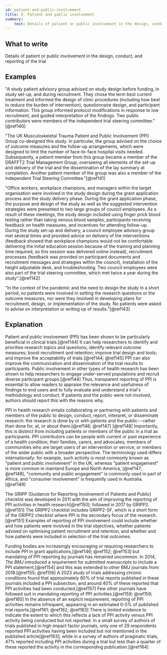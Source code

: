 ```yaml
---
id: patient-and-public-involvement 
title: 8. Patient and public involvement 
summary:
    text: Details of patient or public involvement in the design, conduct and reporting of the trial.
---
```


## What to write

Details of patient or public involvement in the design, conduct, and reporting of the trial

## Examples

"A study patient advisory group advised on study design before funding,
in study set-up, and during recruitment. They chose the term best
current treatment and informed the design of clinic procedures
(including how best to reduce the burden of intervention), questionnaire
design, and participant information. This group informed protocol
modifications in response to low recruitment, and guided interpretation
of the findings. Two public contributors were members of the independent
trial steering committee."[@ref140]

"The UK Musculoskeletal Trauma Patient and Public Involvement (PPI)
Group co-designed this study. In particular, the group advised on the
choice of outcome measures and the follow-up arrangements, which were
designed to limit the number of face-to-face hospital visits needed.
Subsequently, a patient member from this group became a member of the
DRAFFT2 Trial Management Group, overseeing all elements of the set-up
and delivery of the trial and the dissemination of the lay summary at
completion. Another patient member of the group was also a member of the
independent Trial Steering Committee."[@ref141]

"Office workers, workplace champions, and managers within the target
organisation were involved in the study design during the grant
application process and the study delivery phase. During the grant
application phase, the purpose and design of the study as well as the
suggested intervention strategies were presented to two large groups of
council employees. As a result of these meetings, the study design
included using finger prick blood testing rather than taking venous
blood samples, participants receiving feedback on health measures, and
incentives for attending follow-up. During the study set-up and
delivery, a council employee advisory group met several times and
provided advice on delivery of the interventions (feedback showed that
workplace champions would not be comfortable delivering the initial
education session because of the training and planning time required, so
this session was delivered online instead), recruitment processes
(feedback was provided on participant documents and recruitment messages
and strategies within the council), installation of the height
adjustable desk, and troubleshooting. Two council employees were also
part of the trial steering committee, which met twice a year during the
study".[@ref142]

"In the context of the pandemic and the need to design the study in a
short period, no patients were involved in setting the research
questions or the outcome measures, nor were they involved in developing
plans for recruitment, design, or implementation of the study. No
patients were asked to advise on interpretation or writing up of
results."[@ref143]

## Explanation

Patient and public involvement (PPI) has been shown to be particularly
beneficial in clinical trials.[@ref144] It can help researchers to
identify and prioritise research topics and questions; identify relevant
outcome measures; boost recruitment and retention; improve trial design
and tools; and improve the acceptability of trials.[@ref144; @ref145]
PPI can also improve the communication and dissemination of the trial
results to participants. Public involvement in other types of health
research has been shown to help researchers to engage under-served
populations and recruit diverse participant groups.[@ref144] Thus,
transparent reporting of PPI is essential to allow readers to appraise
the relevance and usefulness of findings to end users and to fully
evaluate and understand a trial's methodology and conduct. If patients
and the public were not involved, authors should report this with the
reasons why.

PPI in health research entails collaborating or partnering with patients
and members of the public to design, conduct, report, interpret, or
disseminate research: the research is done by or with patients and the
public---rather than done for, at, or about them.[@ref146; @ref147]
[@ref148] Importantly, this is distinct from including patients or
members of the public in a trial as participants. PPI contributors can
be people with current or past experience of a health condition; their
families, carers, and advocates; members of communities who are target
users of an intervention or service; or members of the wider public with
a broader perspective. The terminology used differs internationally: for
example, such activity is most commonly known as "patient and public
involvement" in the UK, whereas "patient engagement" is more common in
mainland Europe and North America, [@ref147; @ref148], "community and
public engagement" is commonly used in part of Africa, and "consumer
involvement" is frequently used in Australia.[@ref149]

The GRIPP (Guidance for Reporting Involvement of Patients and Public)
checklist was developed in 2011 with the aim of improving the reporting
of PPI activities in health research[@ref150]; followed in 2017 by
GRIPP2.[@ref151] The GRIPP2 checklist includes GRIPP2-SF, which is a
short form of the GRIPP2 checklist where PPI is the secondary focus of
the research.[@ref151] Examples of reporting of PPI involvement could
include whether and how patients were involved in the trial objectives,
whether patients advised on optimising patient recruitment and
retention, and whether and how patients were included in selection of
the trial outcomes.

Funding bodies are increasingly encouraging or requiring researchers to
include PPI in grant applications,[@ref146; @ref152; @ref153] but
mandating of PPI reporting by journals has remained uncommon. In 2014,
*The BMJ* introduced a requirement for submitted manuscripts to include
a PPI statement,[@ref154] and this was extended to other BMJ journals
from 2018.[@ref155; @ref156] A 2023 study of trials addressing chronic
conditions found that approximately 80% of trial reports published in
these journals included a PPI subsection, and around 40% of these
reported that PPI activities had been conducted.[@ref157] Few other
journals have followed suit in mandating reporting of PPI
activities.[@ref158; @ref159; @ref160] In the absence of an explicit
requirement, reporting of PPI activities remains infrequent, appearing
in an estimated 0-5% of published trial reports.[@ref161; @ref162; @ref163] There is limited evidence to indicate the extent to which this
reflects a lack of PPI activity versus PPI activity being conducted but
not reported. In a small survey of authors of trials published in high
impact factor journals, only one of 29 respondents reported PPI
activities having been included but not mentioned in the published
article[@ref163]; while in a survey of authors of pragmatic trials, 47%
reported including PPI activities during a trial but less than a quarter
of these reported the activity in the corresponding
publication.[@ref164]
